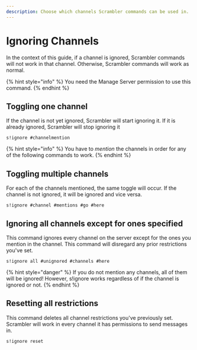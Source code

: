 ```yaml
---
description: Choose which channels Scrambler commands can be used in.
---
```


# Ignoring Channels

In the context of this guide, if a channel is ignored, Scrambler commands will not work in that channel. Otherwise, Scrambler commands will work as normal.

{% hint style="info" %}
You need the Manage Server permission to use this command.
{% endhint %}

## Toggling one channel

If the channel is not yet ignored, Scrambler will start ignoring it. If it is already ignored, Scrambler will stop ignoring it

```
s!ignore #channelmention
```

{% hint style="info" %}
You have to _mention_ the channels in order for any of the following commands to work.
{% endhint %}

## Toggling multiple channels

For each of the channels mentioned, the same toggle will occur. If the channel is not ignored, it will be ignored and vice versa.

```text
s!ignore #channel #mentions #go #here
```

## Ignoring all channels except for ones specified

This command ignores every channel on the server except for the ones you mention in the channel. This command will disregard any prior restrictions you've set.

```text
s!ignore all #unignored #channels #here
```

{% hint style="danger" %}
If you do not mention any channels, all of them will be ignored! However, s!ignore works regardless of if the channel is ignored or not.
{% endhint %}

## Resetting all restrictions

This command deletes all channel restrictions you've previously set. Scrambler will work in every channel it has permissions to send messages in.

```text
s!ignore reset
```





